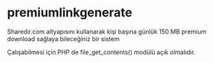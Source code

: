 # premiumlinkgenerate
Sharedir.com altyapısını  kullanarak  kişi başına günlük 150 MB premium download sağlaya bileceğiniz bir sistem 

Çalışabilmesi  için PHP de file_get_contents() modülü açık olmalıdır.

